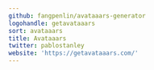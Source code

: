 ```yaml
---
github: fangpenlin/avataaars-generator
logohandle: getavataaars
sort: avataaars
title: Avataaars
twitter: pablostanley
website: 'https://getavataaars.com/'
---
```


